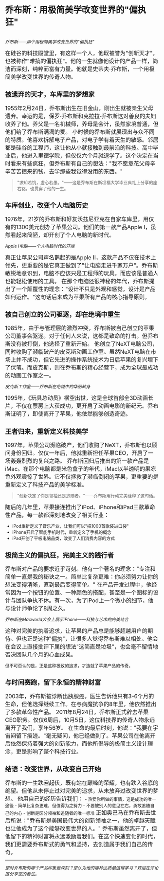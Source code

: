 # 乔布斯：用极简美学改变世界的"偏执狂"

</br>*乔布斯——那个用极简美学改变世界的"偏执狂"*

<span style="font-size:18px">
在硅谷的科技殿堂里，有这样一个人，他既被誉为"创新天才"，也被称作"难搞的偏执狂"。他的一生就像他设计的产品一样，简洁而深刻，纯粹而富有力量。他就是史蒂夫·乔布斯，一个用极简美学改变世界的传奇人物。
</span>

## 被遗弃的天才，车库里的梦想家

<span style="font-size:18px">
1955年2月24日，乔布斯出生在旧金山，刚出生就被亲生父母遗弃。幸运的是，保罗·乔布斯和克拉拉·乔布斯这对善良的夫妇收养了他。养父是一名机械师，养母是会计，虽然家境普通，但他们给了乔布斯满满的爱。
</span>

<span style="font-size:18px">
小时候的乔布斯就展现出与众不同的特质。他喜欢拆解电子产品，对电子学有着天生的敏感。邻居都是硅谷的工程师，这让他从小就接触到最前沿的科技。高中毕业后，他进入里德学院，但仅仅六个月就退学了。这个决定在当时看来有些疯狂，但乔布斯有自己的想法："我不愿意花父母辛辛苦苦攒来的钱，去学那些我觉得没用的东西。"
</span>

> "求知若饥，虚心若愚。"——这是乔布斯在斯坦福大学毕业典礼上分享的座右铭，也贯穿了他的一生。

## 车库创业，改变个人电脑历史

<span style="font-size:18px">
1976年，21岁的乔布斯和好友沃兹尼亚克在自家车库里，用仅有的1300美元创办了苹果公司。他们的第一款产品Apple I，虽然看起来简陋，却开创了个人电脑的新时代。
</span>

*Apple I电脑——个人电脑时代的开端*

<span style="font-size:18px">
真正让苹果公司声名鹊起的是Apple II，这款产品不仅在技术上领先，更重要的是它真正做到了"让电脑走进千家万户"。乔布斯敏锐地意识到，电脑不应该只是工程师的玩具，而应该是普通人也能轻松使用的工具。
</span>

<span style="font-size:18px">
在那个电脑还很神秘的年代，乔布斯提出了一个颠覆性的理念："设计不只是外观和感觉，设计是产品如何运作。"这句话后来成为苹果所有产品的核心指导原则。
</span>

## 被自己创立的公司驱逐，却在绝境中重生

<span style="font-size:18px">
1985年，由于与管理层的激烈冲突，乔布斯被自己创立的苹果公司董事会驱逐。对于任何人来说，这都是致命的打击。但乔布斯没有被打倒，他选择了重新开始。
</span>

<span style="font-size:18px">
他创立了NeXT电脑公司，同时收购了濒临破产的皮克斯动画工作室。虽然NeXT电脑在市场上并不成功，但它先进的操作系统技术为日后苹果的复兴埋下了伏笔。而皮克斯，则在乔布斯的精心经营下，成为全球最成功的动画工作室之一。
</span>

*皮克斯工作室——乔布斯在绝境中的华丽转身*

<span style="font-size:18px">
1995年，《玩具总动员》横空出世，这是全球首部全3D动画长片，不仅在票房上大获成功，更开启了动画电影的新纪元。乔布斯证明了，即使离开了苹果，他依然能够创造奇迹。
</span>

## 王者归来，重新定义科技美学

<span style="font-size:18px">
1997年，苹果公司濒临破产，他们收购了NeXT，乔布斯也以顾问身份回归。仅仅一年后，他就重新担任苹果CEO，开启了一场轰轰烈烈的复兴之路。
</span>

<span style="font-size:18px">
乔布斯回归后推出的第一款产品是iMac。在那个电脑都是米色盒子的年代，iMac以半透明的果冻色外观震惊了世界。它不仅拯救了濒临倒闭的苹果，更重要的是重新定义了科技产品的美学标准。
</span>

> "创新决定了你是领袖还是追随者。"——乔布斯用行动完美诠释了这句话。

<span style="font-size:18px">
随后的几年里，苹果接连推出了iPod、iPhone和iPad三款革命性产品，每一款都深刻地改变了相关行业：
</span>

- iPod重新定义了音乐产业，让我们可以"把1000首歌装进口袋"
- iPhone开启了智能手机时代，重新定义了手机的概念
- iPad开创了平板电脑品类，改变了人们消费内容的方式

## 极简主义的偏执狂，完美主义的践行者

<span style="font-size:18px">
乔布斯对产品的要求近乎苛刻。他有一个著名的理念："专注和简单一直是我的秘诀之一。简单比复杂更难：你必须努力让你的想法变得清晰，直到最后变得简单。"
</span>

<span style="font-size:18px">
在产品开发过程中，他经常因为一个按钮的位置、一种颜色的搭配，甚至是一个图标的设计与团队争执不休。有一次，为了iPod上一个微小的细节，他与设计师争论了8周之久。
</span>

*乔布斯在Macworld大会上展示iPhone——科技与艺术的完美结合*

<span style="font-size:18px">
这种对完美的执着追求，让苹果的产品总是能够超越用户的期待。但也正是这种"偏执"，让很多人觉得乔布斯难以相处。他会在会议上直接批评下属的想法"这简直是垃圾"，也会毫不留情地否决团队几个月的心血成果。
</span>

但不可否认的是，正是这种极致的追求，才造就了苹果产品的传奇。

## 与时间赛跑，留下永恒的精神财富

<span style="font-size:18px">
2003年，乔布斯被诊断出胰腺癌。医生告诉他只有3-6个月的生命，但他选择继续工作。在与病魔抗争的8年里，他依然推出了多款革命性产品。
</span>

<span style="font-size:18px">
2011年8月24日，乔布斯正式辞去苹果CEO职务。仅仅6周后，10月5日，这位科技界的传奇人物永远离开了我们，享年56岁。
</span>

<span style="font-size:18px">
在生命的最后时刻，他说："我要在宇宙间留下痕迹。"毫无疑问，他已经做到了。苹果公司在他离开后依然保持着强大的创新能力，而他所倡导的极简主义设计理念，更是影响了整个科技行业。
</span>

## 结语：改变世界，从改变自己开始

<span style="font-size:18px">
乔布斯的一生跌宕起伏，既有站在巅峰的荣耀，也有跌入谷底的绝望。但他从未停止过对完美的追求，从未放弃过改变世界的梦想。
</span>

<span style="font-size:18px">
他用自己的经历告诉我们：
</span>- 热爱你所做的事情，这是成功的唯一途径
- 简单比复杂更难，但值得为之努力
- 不要被别人的意见左右，勇敢追随自己的内心
- 创新是区分领袖和追随者的唯一标准

<span style="font-size:18px">
正如奥巴马在乔布斯去世后所说："乔布斯是美国最伟大的创新领袖之一，他的卓越天赋也让他成为了这个能够改变世界的人。"
</span>

<span style="font-size:18px">
乔布斯虽然离开了，但他留下的精神财富将永远激励着我们。在这个快速变化的时代，我们更需要乔布斯式的勇气和坚持，去创造属于我们自己的传奇。
</span>

---
*您对乔布斯的哪个产品印象最深刻？您认为他的哪种品质最值得学习？欢迎在评论区分享您的看法。*